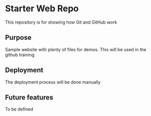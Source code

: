 # Starter Web Repo

This repository is for showing how Git and GitHub work

## Purpose

Sample website with plenty of files for demos. This will be used in the github training

## Deployment

The deployment process will be done manually

## Future features

To be defined